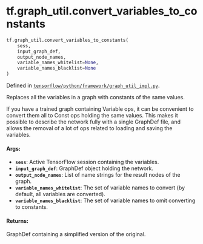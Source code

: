 <div itemscope itemtype="http://developers.google.com/ReferenceObject">
<meta itemprop="name" content="tf.graph_util.convert_variables_to_constants" />
</div>

# tf.graph_util.convert_variables_to_constants

``` python
tf.graph_util.convert_variables_to_constants(
    sess,
    input_graph_def,
    output_node_names,
    variable_names_whitelist=None,
    variable_names_blacklist=None
)
```



Defined in [`tensorflow/python/framework/graph_util_impl.py`](https://www.tensorflow.org/code/tensorflow/python/framework/graph_util_impl.py).

Replaces all the variables in a graph with constants of the same values.

If you have a trained graph containing Variable ops, it can be convenient to
convert them all to Const ops holding the same values. This makes it possible
to describe the network fully with a single GraphDef file, and allows the
removal of a lot of ops related to loading and saving the variables.

#### Args:

* <b>`sess`</b>: Active TensorFlow session containing the variables.
* <b>`input_graph_def`</b>: GraphDef object holding the network.
* <b>`output_node_names`</b>: List of name strings for the result nodes of the graph.
* <b>`variable_names_whitelist`</b>: The set of variable names to convert (by default,
                            all variables are converted).
* <b>`variable_names_blacklist`</b>: The set of variable names to omit converting
                            to constants.


#### Returns:

GraphDef containing a simplified version of the original.